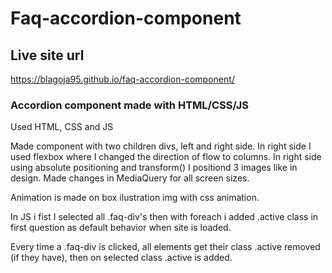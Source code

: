 # Faq-accordion-component

## Live site url

https://blagoja95.github.io/faq-accordion-component/

### Accordion component made with HTML/CSS/JS

Used HTML, CSS and JS

Made component with two children divs, left and right side.
In right side I used flexbox where I changed the direction of flow to columns.
In right side using absolute positioning and transform() I positiond 3 images like in design.
Made changes in MediaQuery for all screen sizes.

Animation is made on box ilustration img with css animation.

In JS i fist I selected all .faq-div's then with foreach i added .active class in first question as default behavior when site is loaded.

Every time a .faq-div is clicked, all elements get their class .active removed (if they have), then on selected class .active is added. 
